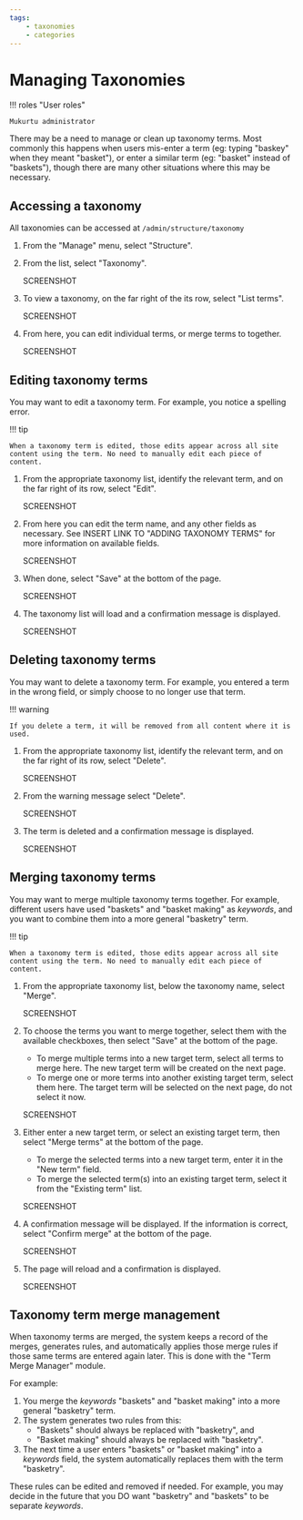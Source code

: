 ```yaml
---
tags:
    - taxonomies
    - categories
---
```


# Managing Taxonomies

!!! roles "User roles"

    Mukurtu administrator

There may be a need to manage or clean up taxonomy terms. Most commonly this happens when users mis-enter a term (eg: typing "baskey" when they meant "basket"), or enter a similar term (eg: "basket" instead of "baskets"), though there are many other situations where this may be necessary.

## Accessing a taxonomy

All taxonomies can be accessed at `/admin/structure/taxonomy`

1. From the "Manage" menu, select "Structure".
2. From the list, select "Taxonomy".

    SCREENSHOT

3. To view a taxonomy, on the far right of the its row, select "List terms".

    SCREENSHOT

4. From here, you can edit individual terms, or merge terms to together.

    SCREENSHOT

## Editing taxonomy terms

You may want to edit a taxonomy term. For example, you notice a spelling error.

!!! tip

    When a taxonomy term is edited, those edits appear across all site content using the term. No need to manually edit each piece of content.

1. From the appropriate taxonomy list, identify the relevant term, and on the far right of its row, select "Edit".

    SCREENSHOT

2. From here you can edit the term name, and any other fields as necessary. See INSERT LINK TO "ADDING TAXONOMY TERMS" for more information on available fields.

    SCREENSHOT

3. When done, select "Save" at the bottom of the page.

    SCREENSHOT

4. The taxonomy list will load and a confirmation message is displayed.

    SCREENSHOT


## Deleting taxonomy terms

You may want to delete a taxonomy term. For example, you entered a term in the wrong field, or simply choose to no longer use that term.

!!! warning

    If you delete a term, it will be removed from all content where it is used.

1. From the appropriate taxonomy list, identify the relevant term, and on the far right of its row, select "Delete".

    SCREENSHOT

2. From the warning message select "Delete".

    SCREENSHOT

3. The term is deleted and a confirmation message is displayed.

    SCREENSHOT

## Merging taxonomy terms

You may want to merge multiple taxonomy terms together. For example, different users have used "baskets" and "basket making" as *keywords*, and you want to combine them into a more general "basketry" term.

!!! tip

    When a taxonomy term is edited, those edits appear across all site content using the term. No need to manually edit each piece of content.

1. From the appropriate taxonomy list, below the taxonomy name, select "Merge".

    SCREENSHOT

2. To choose the terms you want to merge together, select them with the available checkboxes, then select "Save" at the bottom of the page.
    - To merge multiple terms into a new target term, select all terms to merge here. The new target term will be created on the next page.
    - To merge one or more terms into another existing target term, select them here. The target term will be selected on the next page, do not select it now.

    SCREENSHOT

3. Either enter a new target term, or select an existing target term, then select "Merge terms" at the bottom of the page.
    - To merge the selected terms into a new target term, enter it in the "New term" field.
    - To merge the selected term(s) into an existing target term, select it from the "Existing term" list.   

    SCREENSHOT

4. A confirmation message will be displayed. If the information is correct, select "Confirm merge" at the bottom of the page.

    SCREENSHOT

5. The page will reload and a confirmation is displayed.

    SCREENSHOT

## Taxonomy term merge management

When taxonomy terms are merged, the system keeps a record of the merges, generates rules, and automatically applies those merge rules if those same terms are entered again later. This is done with the "Term Merge Manager" module.

For example:

1. You merge the *keywords* "baskets" and "basket making" into a more general "basketry" term.
2. The system generates two rules from this:
    - "Baskets" should always be replaced with "basketry", and
    - "Basket making" should always be replaced with "basketry".
3. The next time a user enters "baskets" or "basket making" into a *keywords* field, the system automatically replaces them with the term "basketry".

These rules can be edited and removed if needed. For example, you may decide in the future that you DO want "basketry" and "baskets" to be separate *keywords*.
